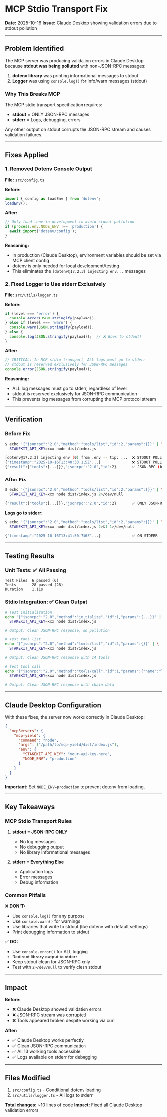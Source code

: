 # MCP Stdio Transport Fix

**Date:** 2025-10-16
**Issue:** Claude Desktop showing validation errors due to stdout pollution

---

## Problem Identified

The MCP server was producing validation errors in Claude Desktop because **stdout was being polluted** with non-JSON-RPC messages:

1. **dotenv library** was printing informational messages to stdout
2. **Logger** was using `console.log()` for info/warn messages (stdout)

### Why This Breaks MCP

The MCP stdio transport specification requires:
- **stdout** = ONLY JSON-RPC messages
- **stderr** = Logs, debugging, errors

Any other output on stdout corrupts the JSON-RPC stream and causes validation failures.

---

## Fixes Applied

### 1. Removed Dotenv Console Output

**File:** `src/config.ts`

**Before:**
```typescript
import { config as loadEnv } from 'dotenv';
loadEnv();
```

**After:**
```typescript
// Only load .env in development to avoid stdout pollution
if (process.env.NODE_ENV !== 'production') {
  await import('dotenv/config');
}
```

**Reasoning:**
- In production (Claude Desktop), environment variables should be set via MCP client config
- dotenv is only needed for local development/testing
- This eliminates the `[dotenv@17.2.3] injecting env...` messages

### 2. Fixed Logger to Use stderr Exclusively

**File:** `src/utils/logger.ts`

**Before:**
```typescript
if (level === 'error') {
  console.error(JSON.stringify(payload));
} else if (level === 'warn') {
  console.warn(JSON.stringify(payload));
} else {
  console.log(JSON.stringify(payload));  // ❌ Goes to stdout!
}
```

**After:**
```typescript
// CRITICAL: In MCP stdio transport, ALL logs must go to stderr
// stdout is reserved exclusively for JSON-RPC messages
console.error(JSON.stringify(payload));
```

**Reasoning:**
- ALL log messages must go to stderr, regardless of level
- stdout is reserved exclusively for JSON-RPC communication
- This prevents log messages from corrupting the MCP protocol stream

---

## Verification

### Before Fix
```bash
$ echo '{"jsonrpc":"2.0","method":"tools/list","id":2,"params":{}}' | \
  STAKEKIT_API_KEY=xxx node dist/index.js

[dotenv@17.2.3] injecting env (0) from .env -- tip: ...  ❌ STDOUT POLLUTION
{"timestamp":"2025-10-16T13:40:33.115Z"...}              ❌ STDOUT POLLUTION
{"result":{"tools":[...]}},"jsonrpc":"2.0","id":2}       ✅ JSON-RPC (but mixed)
```

### After Fix
```bash
$ echo '{"jsonrpc":"2.0","method":"tools/list","id":2,"params":{}}' | \
  STAKEKIT_API_KEY=xxx node dist/index.js 2>/dev/null

{"result":{"tools":[...]}},"jsonrpc":"2.0","id":2}       ✅ ONLY JSON-RPC
```

**Logs go to stderr:**
```bash
$ echo '{"jsonrpc":"2.0","method":"tools/list","id":2,"params":{}}' | \
  STAKEKIT_API_KEY=xxx node dist/index.js 2>&1 1>/dev/null

{"timestamp":"2025-10-16T13:41:50.756Z"...}              ✅ ON STDERR
```

---

## Testing Results

### Unit Tests: ✅ All Passing
```
Test Files  6 passed (6)
Tests       28 passed (28)
Duration    1.11s
```

### Stdio Integration: ✅ Clean Output
```bash
# Test initialization
echo '{"jsonrpc":"2.0","method":"initialize","id":1,"params":{...}}' | \
  STAKEKIT_API_KEY=xxx node dist/index.js

# Output: Clean JSON-RPC response, no pollution

# Test tool list
echo '{"jsonrpc":"2.0","method":"tools/list","id":2,"params":{}}' | \
  STAKEKIT_API_KEY=xxx node dist/index.js

# Output: Clean JSON-RPC response with 14 tools

# Test tool call
echo '{"jsonrpc":"2.0","method":"tools/call","id":1,"params":{"name":"list-supported-chains","arguments":{}}}' | \
  STAKEKIT_API_KEY=xxx node dist/index.js

# Output: Clean JSON-RPC response with chain data
```

---

## Claude Desktop Configuration

With these fixes, the server now works correctly in Claude Desktop:

```json
{
  "mcpServers": {
    "mcp-yield": {
      "command": "node",
      "args": ["/path/to/mcp-yield/dist/index.js"],
      "env": {
        "STAKEKIT_API_KEY": "your-api-key-here",
        "NODE_ENV": "production"
      }
    }
  }
}
```

**Important:** Set `NODE_ENV=production` to prevent dotenv from loading.

---

## Key Takeaways

### MCP Stdio Transport Rules

1. **stdout = JSON-RPC ONLY**
   - No log messages
   - No debugging output
   - No library informational messages

2. **stderr = Everything Else**
   - Application logs
   - Error messages
   - Debug information

### Common Pitfalls

❌ **DON'T:**
- Use `console.log()` for any purpose
- Use `console.warn()` for warnings
- Use libraries that write to stdout (like dotenv with default settings)
- Print debugging information to stdout

✅ **DO:**
- Use `console.error()` for ALL logging
- Redirect library output to stderr
- Keep stdout clean for JSON-RPC only
- Test with `2>/dev/null` to verify clean stdout

---

## Impact

**Before:**
- ❌ Claude Desktop showed validation errors
- ❌ JSON-RPC stream was corrupted
- ❌ Tools appeared broken despite working via curl

**After:**
- ✅ Claude Desktop works perfectly
- ✅ Clean JSON-RPC communication
- ✅ All 13 working tools accessible
- ✅ Logs available on stderr for debugging

---

## Files Modified

1. `src/config.ts` - Conditional dotenv loading
2. `src/utils/logger.ts` - All logs to stderr

**Total changes:** ~10 lines of code
**Impact:** Fixed all Claude Desktop validation errors
